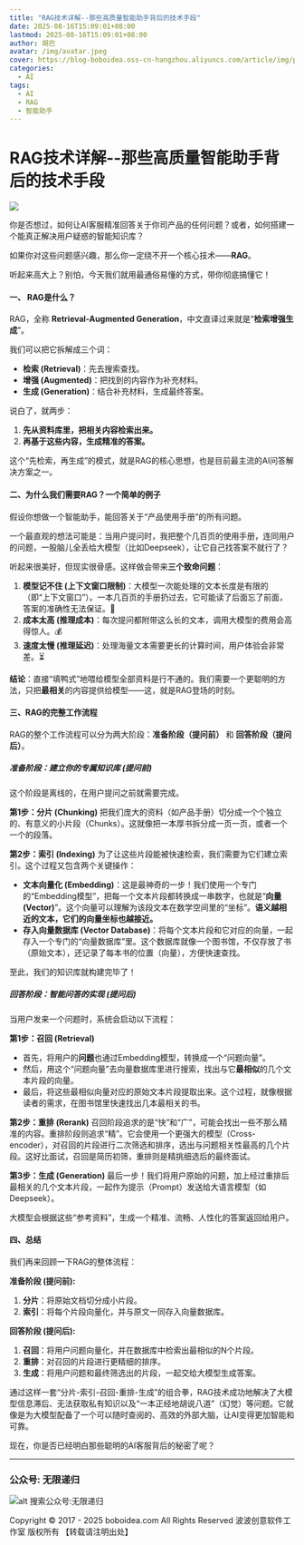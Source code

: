 ```yaml
---
title: "RAG技术详解--那些高质量智能助手背后的技术手段"
date: 2025-08-16T15:09:01+08:00
lastmod: 2025-08-16T15:09:01+08:00
author: 胡巴
avatar: /img/avatar.jpeg
cover: https://blog-boboidea.oss-cn-hangzhou.aliyuncs.com/article/img/posts/auto1/posts/27.jpg
categories:
  - AI
tags:
  - AI
  - RAG
  - 智能助手
---
```


# RAG技术详解--那些高质量智能助手背后的技术手段

![](https://hubawechat.oss-cn-hangzhou.aliyuncs.com/1755352120232-dd024aef-7e77-4598-8265-5300e3d70dbe.png)

你是否想过，如何让AI客服精准回答关于你司产品的任何问题？或者，如何搭建一个能真正解决用户疑惑的智能知识库？

如果你对这些问题感兴趣，那么你一定绕不开一个核心技术——**RAG**。

听起来高大上？别怕，今天我们就用最通俗易懂的方式，带你彻底搞懂它！

#### **一、 RAG是什么？**

RAG，全称 **Retrieval-Augmented Generation**，中文直译过来就是“**检索增强生成**”。

我们可以把它拆解成三个词：
*   **检索 (Retrieval)**：先去搜索查找。
*   **增强 (Augmented)**：把找到的内容作为补充材料。
*   **生成 (Generation)**：结合补充材料，生成最终答案。

说白了，就两步：
1.  **先从资料库里，把相关内容检索出来。**
2.  **再基于这些内容，生成精准的答案。**

这个“先检索，再生成”的模式，就是RAG的核心思想，也是目前最主流的AI问答解决方案之一。

#### **二、为什么我们需要RAG？一个简单的例子**

假设你想做一个智能助手，能回答关于“产品使用手册”的所有问题。

一个最直观的想法可能是：当用户提问时，我把整个几百页的使用手册，连同用户的问题，一股脑儿全丢给大模型（比如Deepseek），让它自己找答案不就行了？

听起来很美好，但现实很骨感。这样做会带来**三个致命问题**：

1.  **模型记不住 (上下文窗口限制)**：大模型一次能处理的文本长度是有限的（即“上下文窗口”）。一本几百页的手册扔过去，它可能读了后面忘了前面，答案的准确性无法保证。🧠
2.  **成本太高 (推理成本)**：每次提问都附带这么长的文本，调用大模型的费用会高得惊人。💰
3.  **速度太慢 (推理延迟)**：处理海量文本需要更长的计算时间，用户体验会非常差。⏳

**结论**：直接“填鸭式”地喂给模型全部资料是行不通的。我们需要一个更聪明的方法，只把**最相关**的内容提供给模型——这，就是RAG登场的时刻。

#### **三、RAG的完整工作流程**

RAG的整个工作流程可以分为两大阶段：**准备阶段（提问前）** 和 **回答阶段（提问后）**。

##### **准备阶段：建立你的专属知识库 (提问前)**

这个阶段是离线的，在用户提问之前就需要完成。

**第1步：分片 (Chunking)**
把我们庞大的资料（如产品手册）切分成一个个独立的、有意义的小片段（Chunks）。这就像把一本厚书拆分成一页一页，或者一个一个的段落。

**第2步：索引 (Indexing)**
为了让这些片段能被快速检索，我们需要为它们建立索引。这个过程又包含两个关键操作：

*   **文本向量化 (Embedding)**：这是最神奇的一步！我们使用一个专门的“Embedding模型”，把每一个文本片段都转换成一串数字，也就是“**向量 (Vector)**”。这个向量可以理解为该段文本在数学空间里的“坐标”。**语义越相近的文本，它们的向量坐标也越接近。**
*   **存入向量数据库 (Vector Database)**：将每个文本片段和它对应的向量，一起存入一个专门的“向量数据库”里。这个数据库就像一个图书馆，不仅存放了书（原始文本），还记录了每本书的位置（向量），方便快速查找。

至此，我们的知识库就构建完毕了！

##### **回答阶段：智能问答的实现 (提问后)**

当用户发来一个问题时，系统会启动以下流程：

**第1步：召回 (Retrieval)**
*   首先，将用户的**问题**也通过Embedding模型，转换成一个“问题向量”。
*   然后，用这个“问题向量”去向量数据库里进行搜索，找出与它**最相似**的几个文本片段的向量。
*   最后，将这些最相似向量对应的原始文本片段提取出来。这个过程，就像根据读者的需求，在图书馆里快速找出几本最相关的书。

**第2步：重排 (Rerank)**
召回阶段追求的是“快”和“广”，可能会找出一些不那么精准的内容。重排阶段则追求“精”。它会使用一个更强大的模型（Cross-encoder），对召回的片段进行二次筛选和排序，选出与问题相关性最高的几个片段。这好比面试，召回是简历初筛，重排则是精挑细选后的最终面试。

**第3步：生成 (Generation)**
最后一步！我们将用户原始的问题，加上经过重排后最相关的几个文本片段，一起作为提示（Prompt）发送给大语言模型（如Deepseek）。

大模型会根据这些“参考资料”，生成一个精准、流畅、人性化的答案返回给用户。

#### **四、总结**

我们再来回顾一下RAG的整体流程：

**准备阶段 (提问前):**
1.  **分片**：将原始文档切分成小片段。
2.  **索引**：将每个片段向量化，并与原文一同存入向量数据库。

**回答阶段 (提问后):**
1.  **召回**：将用户问题向量化，并在数据库中检索出最相似的N个片段。
2.  **重排**：对召回的片段进行更精细的排序。
3.  **生成**：将用户问题和最终筛选出的片段，一起交给大模型生成答案。

通过这样一套“分片-索引-召回-重排-生成”的组合拳，RAG技术成功地解决了大模型信息滞后、无法获取私有知识以及“一本正经地胡说八道”（幻觉）等问题。它就像是为大模型配备了一个可以随时查阅的、高效的外部大脑，让AI变得更加智能和可靠。

现在，你是否已经明白那些聪明的AI客服背后的秘密了呢？

---

### 公众号: 无限递归

![alt 搜索公众号:无限递归](https://blog-boboidea.oss-cn-hangzhou.aliyuncs.com/article/img/gongzhonghao.jpeg "无限递归")

<!--declare-declare-->

Copyright &copy; 2017 - 2025 boboidea.com All Rights Reserved 波波创意软件工作室 版权所有 【转载请注明出处】 
